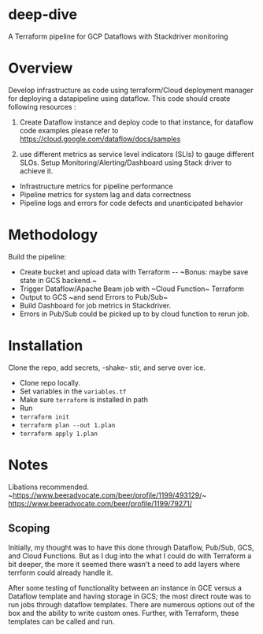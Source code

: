# deep-dive
A Terraform pipeline for GCP Dataflows with Stackdriver monitoring

# Overview
Develop infrastructure as code using terraform/Cloud deployment manager for deploying a datapipeline using dataflow. This code should create following resources :

1) Create Dataflow instance and deploy code to that instance, for dataflow code examples please refer to https://cloud.google.com/dataflow/docs/samples

2) use different metrics as service level indicators (SLIs) to gauge different SLOs. Setup Monitoring/Alerting/Dashboard using Stack driver to achieve it.
- Infrastructure metrics for pipeline performance
- Pipeline metrics for system lag and data correctness
- Pipeline logs and errors for code defects and unanticipated behavior

# Methodology
Build the pipeline:
- Create bucket and upload data with Terraform
-- ~Bonus: maybe save state in GCS backend.~
- Trigger Dataflow/Apache Beam job with ~Cloud Function~ Terraform
- Output to GCS ~and send Errors to Pub/Sub~
- Build Dashboard for job metrics in Stackdriver. 
- Errors in Pub/Sub could be picked up to by cloud function to rerun job.

# Installation
Clone the repo, add secrets, -shake- stir, and serve over ice.
- Clone repo locally.
- Set variables in the `variables.tf`
- Make sure `terraform` is installed in path
- Run
- `terraform init`
- `terraform plan --out 1.plan`
- `terraform apply 1.plan`

# Notes
Libations recommended.
~https://www.beeradvocate.com/beer/profile/1199/493129/~
https://www.beeradvocate.com/beer/profile/1199/79271/

## Scoping
Initially, my thought was to have this done through Dataflow, Pub/Sub, GCS, and Cloud Functions. But as I
dug into the what I could do with Terraform a bit deeper, the more it seemed there wasn't a need to add 
layers where terrform could already handle it.

After some testing of functionality between an instance in GCE versus a Dataflow template and having storage in GCS; the most direct route was to run jobs through dataflow templates. There are numerous options out of the box and the ability to write custom ones. Further, with Terraform, these templates can be called and run.
